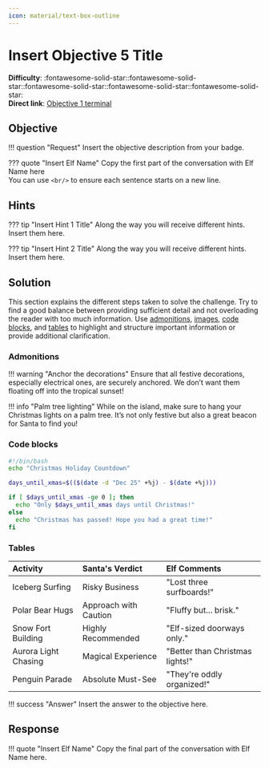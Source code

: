 ```yaml
---
icon: material/text-box-outline
---
```


# Insert Objective 5 Title

**Difficulty**: :fontawesome-solid-star::fontawesome-solid-star::fontawesome-solid-star::fontawesome-solid-star::fontawesome-solid-star:<br/>
**Direct link**: [Objective 1 terminal](https://.../)

## Objective

!!! question "Request"
    Insert the objective description from your badge.

??? quote "Insert Elf Name"
    Copy the first part of the conversation with Elf Name here<br/>
    You can use `<br/>` to ensure each sentence starts on a new line.

## Hints

??? tip "Insert Hint 1 Title"
    Along the way you will receive different hints. Insert them here.

??? tip "Insert Hint 2 Title"
    Along the way you will receive different hints. Insert them here.

## Solution

This section explains the different steps taken to solve the challenge. Try to find a good balance between providing sufficient detail and not overloading the reader with too much information. Use [admonitions](https://squidfunk.github.io/mkdocs-material/reference/admonitions/), [images](https://squidfunk.github.io/mkdocs-material/reference/images/?h=images), [code blocks](https://squidfunk.github.io/mkdocs-material/reference/code-blocks/?h=code), and [tables](https://squidfunk.github.io/mkdocs-material/reference/data-tables/?h=table) to highlight and structure important information or provide additional clarification.

### Admonitions

!!! warning "Anchor the decorations"
    Ensure that all festive decorations, especially electrical ones, are securely anchored. We don’t want them floating off into the tropical sunset!

!!! info "Palm tree lighting"
    While on the island, make sure to hang your Christmas lights on a palm tree. It’s not only festive but also a great beacon for Santa to find you!

### Code blocks

```bash linenums="1" hl_lines="9" title="Countdown script (with line 7 highlighted)"
#!/bin/bash
echo "Christmas Holiday Countdown"

days_until_xmas=$(($(date -d "Dec 25" +%j) - $(date +%j)))

if [ $days_until_xmas -ge 0 ]; then
  echo "Only $days_until_xmas days until Christmas!"
else
  echo "Christmas has passed! Hope you had a great time!"
fi
```

### Tables

| Activity             | Santa's Verdict       | Elf Comments                    |
| :------------------- | :-------------------- | :------------------------------ |
| Iceberg Surfing      | Risky Business        | "Lost three surfboards!"        |
| Polar Bear Hugs      | Approach with Caution | "Fluffy but... brisk."          |
| Snow Fort Building   | Highly Recommended    | "Elf-sized doorways only."      |
| Aurora Light Chasing | Magical Experience    | "Better than Christmas lights!" |
| Penguin Parade       | Absolute Must-See     | "They're oddly organized!"      |

!!! success "Answer"
    Insert the answer to the objective here.

## Response

!!! quote "Insert Elf Name"
    Copy the final part of the conversation with Elf Name here.
